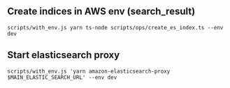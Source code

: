 ## Create indices in AWS env (search_result)

```
scripts/with_env.js yarn ts-node scripts/ops/create_es_index.ts --env dev
```

## Start elasticsearch proxy

```
scripts/with_env.js 'yarn amazon-elasticsearch-proxy $MAIN_ELASTIC_SEARCH_URL' --env dev
```
